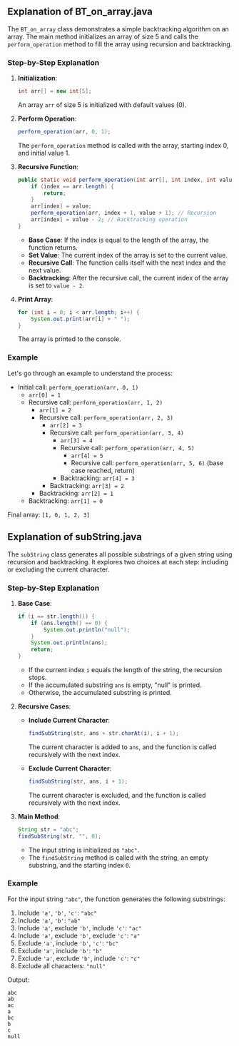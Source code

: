 ## Explanation of BT_on_array.java

The `BT_on_array` class demonstrates a simple backtracking algorithm on an array. The main method initializes an array of size 5 and calls the `perform_operation` method to fill the array using recursion and backtracking.

### Step-by-Step Explanation

1. **Initialization**:
    ```java
    int arr[] = new int[5];
    ```
    An array `arr` of size 5 is initialized with default values (0).

2. **Perform Operation**:
    ```java
    perform_operation(arr, 0, 1);
    ```
    The `perform_operation` method is called with the array, starting index 0, and initial value 1.

3. **Recursive Function**:
    ```java
    public static void perform_operation(int arr[], int index, int value) {
        if (index == arr.length) {
            return;
        }
        arr[index] = value;
        perform_operation(arr, index + 1, value + 1); // Recursion
        arr[index] = value - 2; // Backtracking operation
    }
    ```
    - **Base Case**: If the index is equal to the length of the array, the function returns.
    - **Set Value**: The current index of the array is set to the current value.
    - **Recursive Call**: The function calls itself with the next index and the next value.
    - **Backtracking**: After the recursive call, the current index of the array is set to `value - 2`.

4. **Print Array**:
    ```java
    for (int i = 0; i < arr.length; i++) {
        System.out.print(arr[i] + " ");
    }
    ```
    The array is printed to the console.

### Example

Let's go through an example to understand the process:

- Initial call: `perform_operation(arr, 0, 1)`
    - `arr[0] = 1`
    - Recursive call: `perform_operation(arr, 1, 2)`
        - `arr[1] = 2`
        - Recursive call: `perform_operation(arr, 2, 3)`
            - `arr[2] = 3`
            - Recursive call: `perform_operation(arr, 3, 4)`
                - `arr[3] = 4`
                - Recursive call: `perform_operation(arr, 4, 5)`
                    - `arr[4] = 5`
                    - Recursive call: `perform_operation(arr, 5, 6)` (base case reached, return)
                - Backtracking: `arr[4] = 3`
            - Backtracking: `arr[3] = 2`
        - Backtracking: `arr[2] = 1`
    - Backtracking: `arr[1] = 0`

Final array: `[1, 0, 1, 2, 3]`

## Explanation of subString.java

The `subString` class generates all possible substrings of a given string using recursion and backtracking. It explores two choices at each step: including or excluding the current character.

### Step-by-Step Explanation

1. **Base Case**:
    ```java
    if (i == str.length()) {
        if (ans.length() == 0) {
            System.out.println("null");
        }
        System.out.println(ans);
        return;
    }
    ```
    - If the current index `i` equals the length of the string, the recursion stops.
    - If the accumulated substring `ans` is empty, "null" is printed.
    - Otherwise, the accumulated substring is printed.

2. **Recursive Cases**:
    - **Include Current Character**:
        ```java
        findSubString(str, ans + str.charAt(i), i + 1);
        ```
        The current character is added to `ans`, and the function is called recursively with the next index.

    - **Exclude Current Character**:
        ```java
        findSubString(str, ans, i + 1);
        ```
        The current character is excluded, and the function is called recursively with the next index.

3. **Main Method**:
    ```java
    String str = "abc";
    findSubString(str, "", 0);
    ```
    - The input string is initialized as `"abc"`.
    - The `findSubString` method is called with the string, an empty substring, and the starting index `0`.

### Example

For the input string `"abc"`, the function generates the following substrings:

1. Include `'a'`, `'b'`, `'c'`: `"abc"`
2. Include `'a'`, `'b'`: `"ab"`
3. Include `'a'`, exclude `'b'`, include `'c'`: `"ac"`
4. Include `'a'`, exclude `'b'`, exclude `'c'`: `"a"`
5. Exclude `'a'`, include `'b'`, `'c'`: `"bc"`
6. Exclude `'a'`, include `'b'`: `"b"`
7. Exclude `'a'`, exclude `'b'`, include `'c'`: `"c"`
8. Exclude all characters: `"null"`

Output:
```
abc
ab
ac
a
bc
b
c
null
